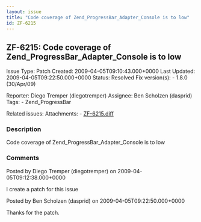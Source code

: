 ```yaml
---
layout: issue
title: "Code coverage of Zend_ProgressBar_Adapter_Console is to low"
id: ZF-6215
---
```


ZF-6215: Code coverage of Zend\_ProgressBar\_Adapter\_Console is to low
-----------------------------------------------------------------------

 Issue Type: Patch Created: 2009-04-05T09:10:43.000+0000 Last Updated: 2009-04-05T09:22:50.000+0000 Status: Resolved Fix version(s): - 1.8.0 (30/Apr/09)
 
 Reporter:  Diego Tremper (diegotremper)  Assignee:  Ben Scholzen (dasprid)  Tags: - Zend\_ProgressBar
 
 Related issues: 
 Attachments: - [ZF-6215.diff](/issues/secure/attachment/11859/ZF-6215.diff)
 
### Description

Code coverage of Zend\_ProgressBar\_Adapter\_Console is to low

 

 

### Comments

Posted by Diego Tremper (diegotremper) on 2009-04-05T09:12:38.000+0000

I create a patch for this issue

 

 

Posted by Ben Scholzen (dasprid) on 2009-04-05T09:22:50.000+0000

Thanks for the patch.

 

 